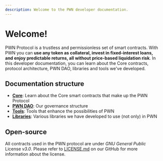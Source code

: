 ```yaml
---
description: Welcome to the PWN developer documentation.
---
```


# Welcome!

PWN Protocol is a trustless and permissionless set of smart contracts. With PWN you can **use any token as collateral, invest in fixed-interest loans, and enjoy predictable returns, all without price-based liquidation risk**. In this developer documentation, you can learn about the Core contracts, protocol architecture, PWN DAO, libraries and tools we've developed.

## Documentation structure

* [**Core**](smart-contracts/core/introduction.md): Learn about the Core smart contracts that make up the PWN Protocol
* [**PWN DAO**](smart-contracts/pwn-dao/): Our governance structure
* [**Tools**](smart-contracts/tools/token-bundler.md): Tools that enhance the possibilities of PWN
* [**Libraries**](smart-contracts/libraries/multitoken.md): Various libraries we have developed to use (not only) in PWN

## Open-source

All contracts used in the PWN protocol are under _GNU General Public_ License _v3.0_. Please refer to [LICENSE.md](https://github.com/PWNFinance/pwn_contracts/blob/master/LICENSE.md) on our GitHub for more information about the license.&#x20;
